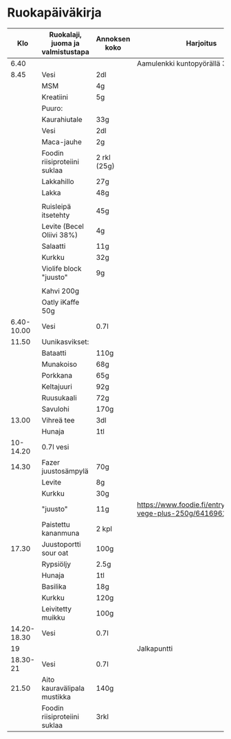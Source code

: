 # Ruokapäiväkirja

|Klo|Ruokalaji, juoma ja valmistustapa|Annoksen koko|Harjoitus|
|---|---|---|---|
|6.40|||Aamulenkki kuntopyörällä 30min
|8.45|Vesi|2dl|
||MSM|4g|
||Kreatiini|5g|
||Puuro:
||Kaurahiutale| 33g
||Vesi|2dl
||Maca-jauhe | 2g
||Foodin riisiproteiini suklaa | 2 rkl (25g)
||Lakkahillo|27g
||Lakka|48g
||
|| Ruisleipä itsetehty | 45g
|| Levite (Becel Oliivi 38%)| 4g
|| Salaatti|11g
|| Kurkku | 32g
|| Violife block "juusto" | 9g
||
|| Kahvi 200g
|| Oatly iKaffe 50g
|6.40-10.00|Vesi|0.7l
|11.50|Uunikasvikset:
||Bataatti |110g
||Munakoiso |68g
||Porkkana |65g
||Keltajuuri |92g
||Ruusukaali|72g
||Savulohi|170g
|13.00|Vihreä tee|3dl
||Hunaja|1tl
|10-14.20|0.7l vesi
|14.30|Fazer juustosämpylä|70g
||Levite|8g
||Kurkku|30g
||"juusto"|11g|https://www.foodie.fi/entry/porlammin-vege-plus-250g/6416961002436
||Paistettu kananmuna|2 kpl
|17.30|Juustoportti sour oat|100g
||Rypsiöljy|2.5g
||Hunaja|1tl
||Basilika|18g
||Kurkku|120g
||Leivitetty muikku|100g
|14.20-18.30|Vesi|0.7l
|19|||Jalkapuntti
|18.30-21|Vesi|0.7l
|21.50|Aito kauravälipala mustikka|140g
||Foodin riisiproteiini suklaa|3rkl